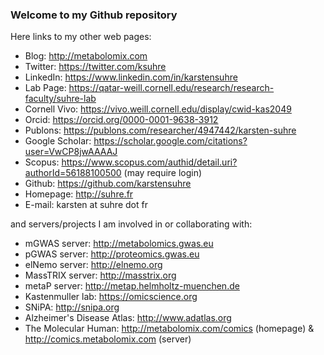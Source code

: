 ### Welcome to my Github repository
Here links to my other web pages:
* Blog: http://metabolomix.com
* Twitter: https://twitter.com/ksuhre
* LinkedIn: https://www.linkedin.com/in/karstensuhre
* Lab Page: https://qatar-weill.cornell.edu/research/research-faculty/suhre-lab
* Cornell Vivo: https://vivo.weill.cornell.edu/display/cwid-kas2049
* Orcid: https://orcid.org/0000-0001-9638-3912
* Publons: https://publons.com/researcher/4947442/karsten-suhre
* Google Scholar: https://scholar.google.com/citations?user=VwCP8jwAAAAJ
* Scopus: https://www.scopus.com/authid/detail.uri?authorId=56188100500 (may require login)
* Github: https://github.com/karstensuhre
* Homepage: http://suhre.fr
* E-mail: karsten at suhre dot fr

and servers/projects I am involved in or collaborating with:
* mGWAS server: http://metabolomics.gwas.eu
* pGWAS server: http://proteomics.gwas.eu
* elNemo server: http://elnemo.org
* MassTRIX server: http://masstrix.org
* metaP server: http://metap.helmholtz-muenchen.de
* Kastenmuller lab: https://omicscience.org
* SNiPA: http://snipa.org
* Alzheimer's Disease Atlas: http://www.adatlas.org
* The Molecular Human: http://metabolomix.com/comics (homepage) & http://comics.metabolomix.com (server)

<!--
Hi there 👋

**karstensuhre/karstensuhre** is a ✨ _special_ ✨ repository because its `README.md` (this file) appears on your GitHub profile.

Here are some ideas to get you started:
- 🔭 I’m currently working on ...
- 🌱 I’m currently learning ...
- 👯 I’m looking to collaborate on ...
- 🤔 I’m looking for help with ...
- 💬 Ask me about ...
- 📫 How to reach me: ...
- 😄 Pronouns: ...
- ⚡ Fun fact: ...
-->
